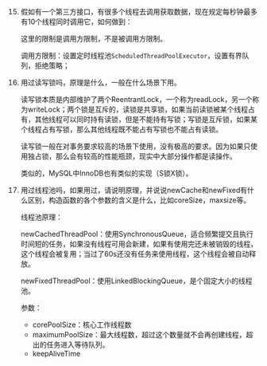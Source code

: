 15. 假如有一个第三方接口，有很多个线程去调用获取数据，现在规定每秒钟最多有10个线程同时调用它，如何做到：

    这里的限制是调用方限制，不是被调用方限制。

    调用方限制：设置定时线程池`ScheduledThreadPoolExecutor`，设置有界队列，拒绝策略；

32. 用过读写锁吗，原理是什么，一般在什么场景下用。

    读写锁本质是内部维护了两个ReentrantLock，一个称为readLock，另一个称为writeLock；两个锁是互斥的，读锁是共享锁，如果当前读锁被某个线程占有，其他线程可以同时持有读锁，但是不能持有写锁；写锁是互斥锁，如果某个线程占有写锁，那么其他线程既不能占有写锁也不能占有读锁。

    读写锁一般在对事务要求较高的场景下使用，没有极高的要求。因为如果只使用独占锁，那么会有较高的性能瓶颈，现实中大部分操作都是读操作。

    类似的，MySQL中InnoDB也有类似的实现（S锁X锁）。

33. 用过线程池吗，如果用过，请说明原理，并说说newCache和newFixed有什么区别，构造函数的各个参数的含义是什么，比如coreSize，maxsize等。

    线程池原理：

    newCachedThreadPool：使用SynchronousQueue，适合频繁提交且执行时间短的任务，如果没有线程可用会新建，如果有使用完还未被销毁的线程，这个线程会被复用；当过了60s还没有任务来使用线程，这个线程会被自动释放。

    newFixedThreadPool：使用LinkedBlockingQueue，是个固定大小的线程池。

    参数：
    
    - corePoolSize：核心工作线程数
    - maximumPoolSize：最大线程数，超过这个数量就不会再创建线程，超出的任务进入等待队列。
    - keepAliveTime